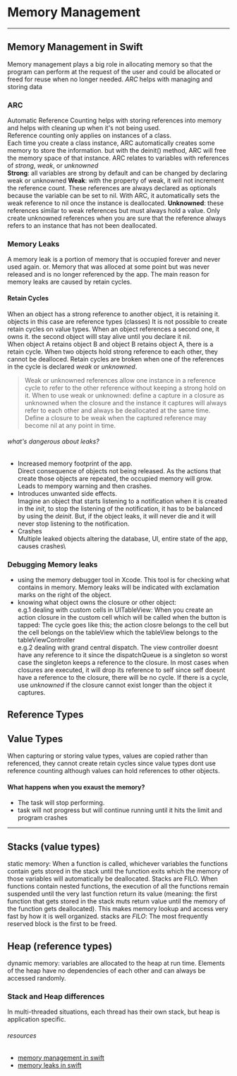 # Memory Management

---
## Memory Management in Swift
Memory management plays a big role in allocating memory so that the program can perform at the request of the user and could be allocated or freed for reuse when no longer needed. *ARC* helps with managing and storing data

### ARC
Automatic Reference Counting helps with storing references into memory and helps with cleaning up when it's not being used.\
Reference counting only applies on instances of a class.\
Each time you create a class instance, ARC automatically creates some memory to store the information. but with the deinit() method, ARC will free the memory space of that instance. ARC relates to variables with references of *strong*, *weak*, or *unknowned*\
**Strong**: all variables are strong by default and can be changed by declaring weak or unknowned
**Weak**: with the property of weak, it will not increment the reference count. These references are always declared as optionals because the variable can be set to nil. With ARC, it automatically sets the weak reference to nil once the instance is deallocated.
**Unknowned**: these references similar to weak references but must always hold a value. Only create unknowned references when you are sure that the reference always refers to an instance that has not been deallocated. 

### Memory Leaks
A memory leak is a portion of memory that is occupied forever and never used again. or. Memory that was alloced at some point but was never released and is no longer referenced by the app. The main reason for memory leaks are caused by retain cycles.

#### Retain Cycles
When an object has a strong reference to another object, it is retaining it. objects in this case are reference types (classes) It is not possible to create retain cycles on value types. When an object references a second one, it owns it. the second object willl stay alive until you declare it nil.\
When object A retains object B and object B retains object A, there is a retain cycle. When two objects hold strong reference to each other, they cannot be dealloced. Retain cycles are broken when one of the references in the cycle is declared *weak* or *unknowned*. 
> Weak or unknowned references allow one instance in a reference cycle to refer to the other reference without keeping a strong hold on it.
When to use weak or unknowned: define a capture in a closure as unknowned when the closure and the instance it captures will always refer to each other and always be deallocated at the same time. Define a closure to be weak when the captured reference may become nil at any point in time.

###### what's dangerous about leaks?
- Increased memory footprint of the app.\
Direct consequence of objects not being released. As the actions that create those objects are repeated, the occupied memory will grow. Leads to mempory warning and then crashes.
- Introduces unwanted side effects.\
Imagine an object that starts listening to a notification when it is created in the *init*, to stop the listening of the notification, it has to be balanced by using the *deinit*. But, if the object leaks, it will never die and it will never stop listening to the notification.
- Crashes\
Multiple leaked objects altering the database, UI, entire state of the app, causes crashes\

### Debugging Memory leaks
- using the memory debugger tool in Xcode. This tool is for checking what contains in memory. Memory leaks will be indicated with exclamation marks on the right of the object.
- knowing what object owns the closure or other object:\
e.g.1 dealing with custom cells in UITableView: When you create an action closure in the custom cell which will be called when the button is tapped: The cycle goes like this; the action closre belongs to the cell but the cell belongs on the tableView which the tableView belongs to the tableViewController\
e.g.2 dealing with grand central dispatch. The view controller doesnt have any reference to it since the dispatchQueue is a singleton so worst case the singleton keeps a reference to the closure. In most cases when closures are executed, it will drop its reference to self since self doesnt have a reference to the closure, there will be no cycle. If there is a cycle, use *unknowned* if the closure cannot exist longer than the object it captures.



## Reference Types

## Value Types
When capturing or storing value types, values are copied rather than referenced, they cannot create retain cycles since value types dont use reference counting although values can hold references to other objects. 


#### What happens when you exaust the memory? 
- The task will stop performing. 
- task will not progress but will continue running until it hits the limit and program crashes

---
## Stacks (value types)
static memory: When a function is called, whichever variables the functions contain gets stored in the stack until the function exits which the memory of those variables will automatically be deallocated. Stacks are FILO. When functions contain nested functions, the execution of all the functions remain suspended until the very last function return its value (meaning: the first function that gets stored in the stack muts return value until the memory of the function gets deallocated). This makes memory lookup and access very fast by how it is well organized. stacks are *FILO*: The most frequently reserved block is the first to be freed.

## Heap (reference types)
dynamic memory: variables are allocated to the heap at run time. Elements of the heap have no dependencies of each other and can always be accessed randomly.

### Stack and Heap differences
In multi-threaded situations, each thread has their own stack, but heap is application specific. 


###### *resources*
- [memory management in swift](https://www.appcoda.com/memory-management-swift/)
- [memory leaks in swift](https://medium.com/flawless-app-stories/memory-leaks-in-swift-bfd5f95f3a74)